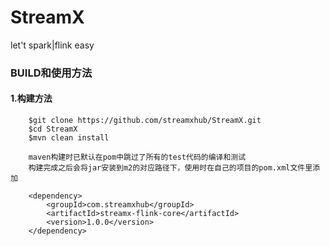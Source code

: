 # StreamX
let't spark|flink easy
    
### BUILD和使用方法
#### 1.构建方法

```
    $git clone https://github.com/streamxhub/StreamX.git
    $cd StreamX
    $mvn clean install

    maven构建时已默认在pom中跳过了所有的test代码的编译和测试
    构建完成之后会将jar安装到m2的对应路径下，使用时在自己的项目的pom.xml文件里添加
    
    <dependency>
        <groupId>com.streamxhub</groupId>
        <artifactId>streamx-flink-core</artifactId>
    	<version>1.0.0</version>
    </dependency>
```

